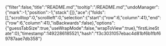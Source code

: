 {"filter":false,"title":"README.md","tooltip":"/README.md","undoManager":{"mark":-1,"position":-1,"stack":[]},"ace":{"folds":[],"scrolltop":0,"scrollleft":0,"selection":{"start":{"row":6,"column":41},"end":{"row":6,"column":41},"isBackwards":false},"options":{"guessTabSize":true,"useWrapMode":false,"wrapToView":true},"firstLineState":0},"timestamp":1492286185521,"hash":"f3c3031057ebac4d81bf6b1fbf69787aae7db358"}